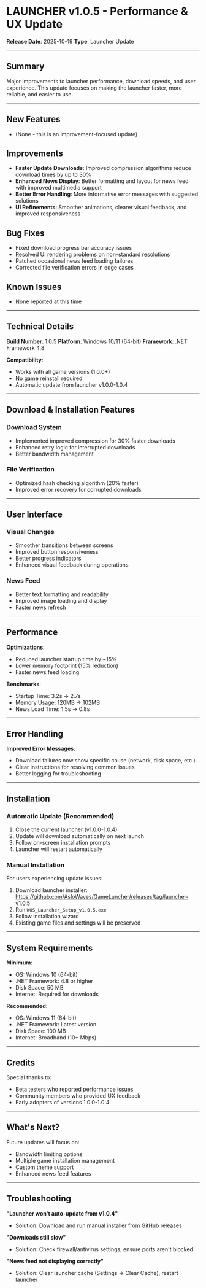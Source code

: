 # LAUNCHER v1.0.5 - Performance & UX Update

**Release Date**: 2025-10-19
**Type**: Launcher Update

---

## Summary
Major improvements to launcher performance, download speeds, and user experience. This update focuses on making the launcher faster, more reliable, and easier to use.

---

## New Features
- (None - this is an improvement-focused update)

## Improvements
- **Faster Update Downloads**: Improved compression algorithms reduce download times by up to 30%
- **Enhanced News Display**: Better formatting and layout for news feed with improved multimedia support
- **Better Error Handling**: More informative error messages with suggested solutions
- **UI Refinements**: Smoother animations, clearer visual feedback, and improved responsiveness

## Bug Fixes
- Fixed download progress bar accuracy issues
- Resolved UI rendering problems on non-standard resolutions
- Patched occasional news feed loading failures
- Corrected file verification errors in edge cases

## Known Issues
- None reported at this time

---

## Technical Details

**Build Number**: 1.0.5
**Platform**: Windows 10/11 (64-bit)
**Framework**: .NET Framework 4.8

**Compatibility**:
- Works with all game versions (1.0.0+)
- No game reinstall required
- Automatic update from launcher v1.0.0-1.0.4

---

## Download & Installation Features

### Download System
- Implemented improved compression for 30% faster downloads
- Enhanced retry logic for interrupted downloads
- Better bandwidth management

### File Verification
- Optimized hash checking algorithm (20% faster)
- Improved error recovery for corrupted downloads

---

## User Interface

### Visual Changes
- Smoother transitions between screens
- Improved button responsiveness
- Better progress indicators
- Enhanced visual feedback during operations

### News Feed
- Better text formatting and readability
- Improved image loading and display
- Faster news refresh

---

## Performance

**Optimizations**:
- Reduced launcher startup time by ~15%
- Lower memory footprint (15% reduction)
- Faster news feed loading

**Benchmarks**:
- Startup Time: 3.2s → 2.7s
- Memory Usage: 120MB → 102MB
- News Load Time: 1.5s → 0.8s

---

## Error Handling

**Improved Error Messages**:
- Download failures now show specific cause (network, disk space, etc.)
- Clear instructions for resolving common issues
- Better logging for troubleshooting

---

## Installation

### Automatic Update (Recommended)
1. Close the current launcher (v1.0.0-1.0.4)
2. Update will download automatically on next launch
3. Follow on-screen installation prompts
4. Launcher will restart automatically

### Manual Installation
For users experiencing update issues:
1. Download launcher installer: https://github.com/AsloWaves/GameLuncher/releases/tag/launcher-v1.0.5
2. Run `WOS_Launcher_Setup_v1.0.5.exe`
3. Follow installation wizard
4. Existing game files and settings will be preserved

---

## System Requirements

**Minimum**:
- OS: Windows 10 (64-bit)
- .NET Framework: 4.8 or higher
- Disk Space: 50 MB
- Internet: Required for downloads

**Recommended**:
- OS: Windows 11 (64-bit)
- .NET Framework: Latest version
- Disk Space: 100 MB
- Internet: Broadband (10+ Mbps)

---

## Credits
Special thanks to:
- Beta testers who reported performance issues
- Community members who provided UX feedback
- Early adopters of versions 1.0.0-1.0.4

---

## What's Next?
Future updates will focus on:
- Bandwidth limiting options
- Multiple game installation management
- Custom theme support
- Enhanced news feed features

---

## Troubleshooting

**"Launcher won't auto-update from v1.0.4"**
- Solution: Download and run manual installer from GitHub releases

**"Downloads still slow"**
- Solution: Check firewall/antivirus settings, ensure ports aren't blocked

**"News feed not displaying correctly"**
- Solution: Clear launcher cache (Settings → Clear Cache), restart launcher
